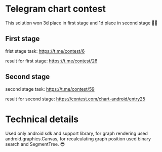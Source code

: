 # Telegram chart contest

This solution won 3d place in first stage and 1d place in second stage 🥉🥇

## First stage 
frist stage task:
https://t.me/contest/6

result for first stage:
https://t.me/contest/26

## Second stage 
second stage task: 
https://t.me/contest/59

result for second stage:
https://contest.com/chart-android/entry25


# Technical details
Used only android sdk and support library, for graph rendering used android.graphics.Canvas,
for recalculating graph position used binary search and SegmentTree. 😎

